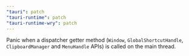 ```yaml
---
"tauri": patch
"tauri-runtime": patch
"tauri-runtime-wry": patch
---
```


Panic when a dispatcher getter method (`Window`, `GlobalShortcutHandle`, `ClipboardManager` and `MenuHandle` APIs) is called on the main thread.
